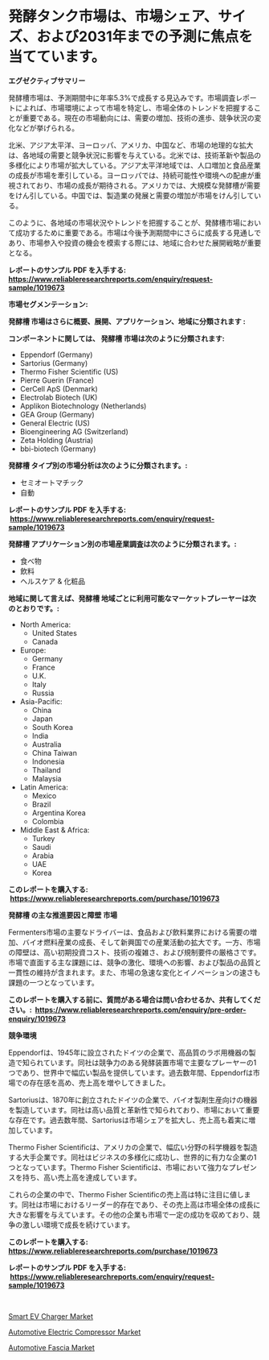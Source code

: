 <p><h1>発酵タンク市場は、市場シェア、サイズ、および2031年までの予測に焦点を当てています。</h1></p><p><strong>エグゼクティブサマリー</strong></p>
<p><p>発酵槽市場は、予測期間中に年率5.3%で成長する見込みです。市場調査レポートによれば、市場環境によって市場を特定し、市場全体のトレンドを把握することが重要である。現在の市場動向には、需要の増加、技術の進歩、競争状況の変化などが挙げられる。</p><p>北米、アジア太平洋、ヨーロッパ、アメリカ、中国など、市場の地理的な拡大は、各地域の需要と競争状況に影響を与えている。北米では、技術革新や製品の多様化により市場が拡大している。アジア太平洋地域では、人口増加と食品産業の成長が市場を牽引している。ヨーロッパでは、持続可能性や環境への配慮が重視されており、市場の成長が期待される。アメリカでは、大規模な発酵槽が需要をけん引している。中国では、製造業の発展と需要の増加が市場をけん引している。</p><p>このように、各地域の市場状況やトレンドを把握することが、発酵槽市場において成功するために重要である。市場は今後予測期間中にさらに成長する見通しであり、市場参入や投資の機会を模索する際には、地域に合わせた展開戦略が重要となる。</p></p>
<p><strong>レポートのサンプル PDF を入手する: <a href="https://www.reliableresearchreports.com/enquiry/request-sample/1019673">https://www.reliableresearchreports.com/enquiry/request-sample/1019673</a></strong></p>
<p><strong>市場セグメンテーション:</strong></p>
<p><strong> 発酵槽 市場はさらに概要、展開、アプリケーション、地域に分類されます :</strong></p>
<p><strong>コンポーネントに関しては、 発酵槽 市場は次のように分類されます: &nbsp;</strong></p>
<p><ul><li>Eppendorf (Germany)</li><li>Sartorius (Germany)</li><li>Thermo Fisher Scientific (US)</li><li>Pierre Guerin (France)</li><li>CerCell ApS (Denmark)</li><li>Electrolab Biotech (UK)</li><li>Applikon Biotechnology (Netherlands)</li><li>GEA Group (Germany)</li><li>General Electric (US)</li><li>Bioengineering AG (Switzerland)</li><li>Zeta Holding (Austria)</li><li>bbi-biotech (Germany)</li></ul></p>
<p><strong> 発酵槽 タイプ別の市場分析は次のように分類されます。:</strong></p>
<p><ul><li>セミオートマチック</li><li>自動</li></ul></p>
<p><strong>レポートのサンプル PDF を入手する: &nbsp;<a href="https://www.reliableresearchreports.com/enquiry/request-sample/1019673">https://www.reliableresearchreports.com/enquiry/request-sample/1019673</a></strong></p>
<p><strong> 発酵槽 アプリケーション別の市場産業調査は次のように分類されます。:</strong></p>
<p><ul><li>食べ物</li><li>飲料</li><li>ヘルスケア & 化粧品</li></ul></p>
<p><strong>地域に関して言えば、発酵槽 地域ごとに利用可能なマーケットプレーヤーは次のとおりです。:</strong></p>
<p><ul>
    <li>
        North America:
        <ul>
            <li>United States</li>
            <li>Canada</li>
        </ul>
    </li>
    <li>
        Europe:
        <ul>
            <li>Germany</li>
            <li>France</li>
            <li>U.K.</li>
            <li>Italy</li>
            <li>Russia</li>
        </ul>
    </li>
    <li>
        Asia-Pacific:
        <ul>
            <li>China</li>
            <li>Japan</li>
            <li>South Korea</li>
            <li>India</li>
            <li>Australia</li>
            <li>China Taiwan</li>
            <li>Indonesia</li>
            <li>Thailand</li>
            <li>Malaysia</li>
        </ul>
    </li>
    <li>
        Latin America:
        <ul>
            <li>Mexico</li>
            <li>Brazil</li>
            <li>Argentina Korea</li>
            <li>Colombia</li>
        </ul>
    </li>
    <li>
        Middle East & Africa:
        <ul>
            <li>Turkey</li>
            <li>Saudi</li>
            <li>Arabia</li>
            <li>UAE</li>
            <li>Korea</li>
        </ul>
    </li>
    </ul></p>
<p><strong>このレポートを購入する: &nbsp;<a href="https://www.reliableresearchreports.com/purchase/1019673">https://www.reliableresearchreports.com/purchase/1019673</a></strong></p>
<p><strong>発酵槽 の主な推進要因と障壁 市場</strong></p>
<p><p>Fermenters市場の主要なドライバーは、食品および飲料業界における需要の増加、バイオ燃料産業の成長、そして新興国での産業活動の拡大です。一方、市場の障壁は、高い初期投資コスト、技術の複雑さ、および規制要件の厳格さです。市場で直面する主な課題には、競争の激化、環境への影響、および製品の品質と一貫性の維持が含まれます。また、市場の急速な変化とイノベーションの速さも課題の一つとなっています。</p></p>
<p><strong>このレポートを購入する前に、質問がある場合は問い合わせるか、共有してください。:&nbsp; <a href="https://www.reliableresearchreports.com/enquiry/pre-order-enquiry/1019673">https://www.reliableresearchreports.com/enquiry/pre-order-enquiry/1019673</a></strong></p>
<p><strong>競争環境</strong></p>
<p><p>Eppendorfは、1945年に設立されたドイツの企業で、高品質のラボ用機器の製造で知られています。同社は競争力のある発酵装置市場で主要なプレーヤーの1つであり、世界中で幅広い製品を提供しています。過去数年間、Eppendorfは市場での存在感を高め、売上高を増やしてきました。</p><p>Sartoriusは、1870年に創立されたドイツの企業で、バイオ製剤生産向けの機器を製造しています。同社は高い品質と革新性で知られており、市場において重要な存在です。過去数年間、Sartoriusは市場シェアを拡大し、売上高も着実に増加しています。</p><p>Thermo Fisher Scientificは、アメリカの企業で、幅広い分野の科学機器を製造する大手企業です。同社はビジネスの多様化に成功し、世界的に有力な企業の1つとなっています。Thermo Fisher Scientificは、市場において強力なプレゼンスを持ち、高い売上高を達成しています。</p><p>これらの企業の中で、Thermo Fisher Scientificの売上高は特に注目に値します。同社は市場におけるリーダー的存在であり、その売上高は市場全体の成長に大きな影響を与えています。その他の企業も市場で一定の成功を収めており、競争の激しい環境で成長を続けています。</p></p>
<p><strong>このレポートを購入する: &nbsp; <a href="https://www.reliableresearchreports.com/purchase/1019673">https://www.reliableresearchreports.com/purchase/1019673</a></strong></p>
<p><strong>レポートのサンプル PDF を入手する: &nbsp;<a href="https://www.reliableresearchreports.com/enquiry/request-sample/1019673">https://www.reliableresearchreports.com/enquiry/request-sample/1019673</a></strong><strong></strong></p>
<p>&nbsp;</p>
<p><p><a href="https://github.com/beatblasta/Market-Research-Report-List-2/blob/main/smart-ev-charger-market.md">Smart EV Charger Market</a></p><p><a href="https://github.com/shotows/Market-Research-Report-List-1/blob/main/automotive-electric-compressor-market.md">Automotive Electric Compressor Market</a></p><p><a href="https://github.com/angelajermaine/Market-Research-Report-List-2/blob/main/automotive-fascia-market.md">Automotive Fascia Market</a></p></p>